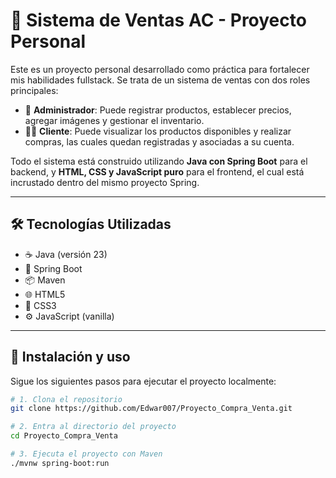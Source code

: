 # 🛒 Sistema de Ventas AC - Proyecto Personal

Este es un proyecto personal desarrollado como práctica para fortalecer mis habilidades fullstack. Se trata de un sistema de ventas con dos roles principales:

- 👤 **Administrador**: Puede registrar productos, establecer precios, agregar imágenes y gestionar el inventario.
- 🧑‍💼 **Cliente**: Puede visualizar los productos disponibles y realizar compras, las cuales quedan registradas y asociadas a su cuenta.

Todo el sistema está construido utilizando **Java con Spring Boot** para el backend, y **HTML, CSS y JavaScript puro** para el frontend, el cual está incrustado dentro del mismo proyecto Spring.

---

## 🛠️ Tecnologías Utilizadas

- ☕ Java (versión 23)
- 🧩 Spring Boot
- 📦 Maven
- 🌐 HTML5
- 🎨 CSS3
- ⚙️ JavaScript (vanilla)

---

## 🚀 Instalación y uso

Sigue los siguientes pasos para ejecutar el proyecto localmente:

```bash
# 1. Clona el repositorio
git clone https://github.com/Edwar007/Proyecto_Compra_Venta.git

# 2. Entra al directorio del proyecto
cd Proyecto_Compra_Venta

# 3. Ejecuta el proyecto con Maven
./mvnw spring-boot:run

